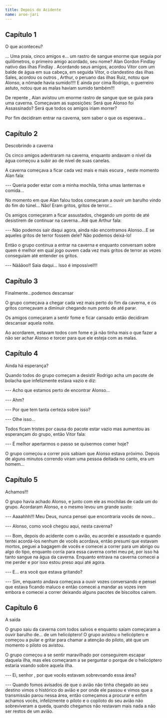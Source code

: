 ```yaml
---
title: Depois do Acidente
name: aroe-jari
---
```


## Capítulo 1

O que aconteceu?

... Uma praia, cinco amigos e... um rastro de sangue enorme que seguia por quilômetros, o primeiro amigo acordado, seu nome? Alan Gordon Findlay nativo das ilhas Findlay . Acordando seus amigos, acordou Vitor com um balde de água em sua cabeça, em seguida Vitor, o clandestino das ilhas Sales, acordou os outros , Arthur, o peruano das ilhas Ruiz, notou que Alonso, a nômade havia sumido!!!! E ainda por cima Rodrigo, o guerreiro astuto, notou que as malas haviam sumido também!!!

De repente , Alan avistou um enorme rastro de sangue que se guia para uma caverna. Começavam as suposições: Será que Alonso foi Assassinado? Será que todos os amigos iriam morrer?

Por fim decidiram entrar na caverna, sem saber o que os esperava...

## Capítulo 2

Descobrindo a caverna

Os cinco amigos adentraram na caverna, enquanto andavam o nível da água começou a subir ao de nível de suas canelas.

A caverna começava a ficar cada vez mais e mais escura , neste momento Alan fala:

--- Queria poder estar com a minha mochila, tinha umas lanternas e comida...

No momento em que Alan falou todos começaram a ouvir um barulho vindo do fim do túnel... Não! Eram gritos, gritos de terror...

Os amigos começaram a ficar assustados, chegando um ponto de até desistirem de continuar na caverna...Até que Arthur fala:

--- Não podemos sair daqui agora, ainda não encontramos Alonso...E se aqueles gritos de terror fossem dele? Não podemos deixá-lo!

Então o grupo continua a entrar na caverna e enquanto conversam sobre quem é melhor em qual jogo ouvem cada vez mais gritos de terror as vezes conseguiam até entender  os gritos.

--- Nãããoo!! Saia daqui... Isso é impossível!!!

## Capítulo 3

Finalmente...podemos descansar

O grupo começava a chegar cada vez mais perto do fim da caverna, e os gritos começavam a diminuir chegando num ponto de até parar.

Os amigos começaram a sentir fome e ficar cansado então decidiram descansar aquela noite.

Ao acordarem, estavam todos com fome e já não tinha mais o que fazer a não ser achar Alonso e torcer para que ele esteja com as malas.

## Capítulo 4

Ainda há esperança?

Quando todos do grupo começam a desistir Rodrigo acha um pacote de bolacha que infelizmente estava vazio e diz:

--- Acho que estamos perto de encontrar Alonso...

--- Ahm?

--- Por que tem tanta certeza sobre isso?

--- Olhe isso...

Todos ficam tristes por causa do pacote estar vazio mas aumentou as esperançam do grupo, então Vitor fala:

--- É melhor apertarmos o passo se quisermos comer hoje?

O grupo começou a correr pois sabiam que Alonso estava próximo. Depois de alguns minutos correndo viram uma pessoa deitada no canto, era um homem...

## Capítulo 5

Achamos!!!

O grupo havia achado Alonso, e junto com ele as mochilas de cada um do grupo. Acordaram Alonso, e o mesmo levou um grande susto:

--- Aaaahhh!!!  Meu Deus, nunca pensei que encontraria vocês de novo...

--- Alonso, como você chegou aqui, nesta caverna?

--- Bom, depois do acidente com o avião, eu acordei e assustado e quando tentei acordá-los nenhum de vocês acordava, então presumi que estavam mortos, peguei  a bagagem de vocês e comecei a correr para um abrigo ou algo do tipo, enquanto corria para essa caverna cortei meu pé, por isso  há tanto sangue na água da caverna. Enquanto entrava na caverna comecei a me perder e por isso estou preso aqui até agora.

--- E... era você que estava gritando?

--- Sim, enquanto andava começava a ouvir vozes conversando e pensei que estava ficando maluco e então comecei a mandar as vozes irem embora e comecei a correr deixando alguns pacotes de biscoitos caírem.

## Capítulo 6

A saída

O grupo saiu da caverna com todos salvos e enquanto saíam começaram a ouvir barulho de... de um helicóptero! O grupo avistou o helicóptero e começou a pular e gritar para chamar a atenção do piloto, até que um momento o piloto os avistou.

O grupo começou a se sentir maravilhado por conseguirem escapar daquela ilha, mas eles começaram a se perguntar o porque de o helicóptero estaria voando sobre aquela ilha.

--- Ei, senhor , por que vocês estavam sobrevoando essa área?

--- Quando fomos avisados de que o avião não tinha chegado ao seu destino vimos o histórico do avião e por onde ele passou e vimos que a transmissão parou nessa área, então começamos a procurar e enfim achamos vocês, infelizmente o piloto e o copiloto do seu avião não sobreviveram a queda, quando chegamos não restavam mais nada a não ser restos de um avião.
